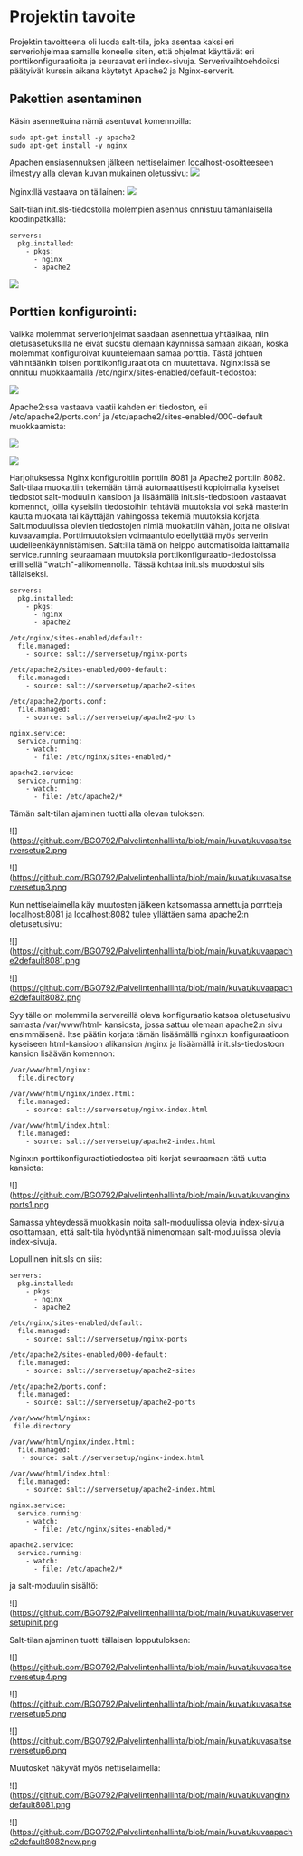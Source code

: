 # Projektin tavoite

Projektin tavoitteena oli luoda salt-tila, joka asentaa kaksi eri serveriohjelmaa samalle koneelle siten, 
että ohjelmat käyttävät eri porttikonfiguraatioita ja seuraavat eri index-sivuja.
Serverivaihtoehdoiksi päätyivät kurssin aikana käytetyt Apache2 ja Nginx-serverit.

## Pakettien asentaminen

Käsin asennettuina nämä asentuvat komennoilla:
 
	sudo apt-get install -y apache2
	sudo apt-get install -y nginx

Apachen ensiasennuksen jälkeen nettiselaimen localhost-osoitteeseen ilmestyy alla olevan kuvan mukainen oletussivu:
![](https://github.com/BGO792/Palvelintenhallinta/blob/main/kuvat/kuvaapachedefaultindex.png)

Nginx:llä vastaava on tällainen:
![](https://github.com/BGO792/Palvelintenhallinta/blob/main/kuvat/kuvanginxdefaultindex.png)

Salt-tilan init.sls-tiedostolla molempien asennus onnistuu tämänlaisella koodinpätkällä:



	servers:
	  pkg.installed:
	    - pkgs:
	      - nginx
	      - apache2

![](https://github.com/BGO792/Palvelintenhallinta/blob/main/kuvat/kuvasaltserversetup1.png)

## Porttien konfigurointi:

Vaikka molemmat serveriohjelmat saadaan asennettua yhtäaikaa, niin oletusasetuksilla ne eivät suostu olemaan käynnissä samaan aikaan, koska molemmat konfiguroivat
kuuntelemaan samaa porttia. Tästä johtuen vähintäänkin toisen porttikonfiguraatiota on muutettava. Nginx:issä se onnituu muokkaamalla /etc/nginx/sites-enabled/default-tiedostoa:

![](https://github.com/BGO792/Palvelintenhallinta/blob/main/kuvat/kuvanginxports.png)

Apache2:ssa vastaava vaatii kahden eri tiedoston, eli /etc/apache2/ports.conf ja /etc/apache2/sites-enabled/000-default muokkaamista:

![](https://github.com/BGO792/Palvelintenhallinta/blob/main/kuvat/kuvaapache2sites.png)

![](https://github.com/BGO792/Palvelintenhallinta/blob/main/kuvat/kuvaapache2ports.png)

Harjoituksessa Nginx konfiguroitiin porttiin 8081 ja Apache2 porttiin 8082. Salt-tilaa muokattiin tekemään tämä automaattisesti kopioimalla kyseiset tiedostot salt-moduulin kansioon
ja lisäämällä init.sls-tiedostoon vastaavat komennot, joilla kyseisiin tiedostoihin tehtäviä muutoksia voi sekä masterin kautta muokata tai käyttäjän vahingossa tekemiä muutoksia korjata.
Salt.moduulissa olevien tiedostojen nimiä muokattiin vähän, jotta ne olisivat kuvaavampia. Porttimuutoksien voimaantulo edellyttää myös serverin uudelleenkäynnistämisen. Salt:illa
tämä on helppo automatisoida laittamalla service.running seuraamaan muutoksia porttikonfiguraatio-tiedostoissa erillisellä "watch"-alikomennolla. Tässä kohtaa init.sls muodostui siis tällaiseksi.

	servers:
	  pkg.installed:
	    - pkgs:
	      - nginx
	      - apache2
	     
	/etc/nginx/sites-enabled/default:
	  file.managed:
	    - source: salt://serversetup/nginx-ports
	
	/etc/apache2/sites-enabled/000-default:
	  file.managed:
	    - source: salt://serversetup/apache2-sites
	
	/etc/apache2/ports.conf:
	  file.managed:
	    - source: salt://serversetup/apache2-ports
	
	nginx.service:
	  service.running:
	    - watch:
	      - file: /etc/nginx/sites-enabled/*
	
	apache2.service:
	  service.running:
	    - watch:
	      - file: /etc/apache2/*

Tämän salt-tilan ajaminen tuotti alla olevan tuloksen:

![](https://github.com/BGO792/Palvelintenhallinta/blob/main/kuvat/kuvasaltserversetup2.png

![](https://github.com/BGO792/Palvelintenhallinta/blob/main/kuvat/kuvasaltserversetup3.png

Kun nettiselaimella käy muutosten jälkeen katsomassa annettuja porrtteja localhost:8081 ja localhost:8082 tulee yllättäen sama apache2:n oletusetusivu:

![](https://github.com/BGO792/Palvelintenhallinta/blob/main/kuvat/kuvaapache2default8081.png

![](https://github.com/BGO792/Palvelintenhallinta/blob/main/kuvat/kuvaapache2default8082.png

Syy tälle on molemmilla servereillä oleva konfiguraatio katsoa oletusetusivu samasta /var/www/html- kansiosta, jossa sattuu olemaan apache2:n sivu ensimmäisenä.
Itse päätin korjata tämän lisäämällä nginx:n konfiguraatioon kyseiseen html-kansioon alikansion /nginx ja lisäämällä init.sls-tiedostoon kansion lisäävän komennon: 

	/var/www/html/nginx:
	  file.directory
	
	/var/www/html/nginx/index.html:
	  file.managed:
	    - source: salt://serversetup/nginx-index.html
	
	/var/www/html/index.html:
	  file.managed:
	    - source: salt://serversetup/apache2-index.html

Nginx:n porttikonfiguraatiotiedostoa piti korjat seuraamaan tätä uutta kansiota:

![](https://github.com/BGO792/Palvelintenhallinta/blob/main/kuvat/kuvanginxports1.png

Samassa yhteydessä muokkasin noita salt-moduulissa olevia index-sivuja osoittamaan, että salt-tila hyödyntää nimenomaan salt-moduulissa olevia index-sivuja.

Lopullinen init.sls on siis:

	servers:
	  pkg.installed:
	    - pkgs:
	      - nginx
	      - apache2
	
	/etc/nginx/sites-enabled/default:
	  file.managed:
	    - source: salt://serversetup/nginx-ports
	
	/etc/apache2/sites-enabled/000-default:
	  file.managed:
	    - source: salt://serversetup/apache2-sites
	
	/etc/apache2/ports.conf:
	  file.managed:
	    - source: salt://serversetup/apache2-ports
	
	/var/www/html/nginx:
	 file.directory
		
	/var/www/html/nginx/index.html:
	  file.managed:
	   - source: salt://serversetup/nginx-index.html
		
	/var/www/html/index.html:
	  file.managed:
	    - source: salt://serversetup/apache2-index.html
	
	nginx.service:
	  service.running:
	    - watch:
	      - file: /etc/nginx/sites-enabled/*
	
	apache2.service:
	  service.running:
	    - watch:
	      - file: /etc/apache2/*

ja salt-moduulin sisältö:

![](https://github.com/BGO792/Palvelintenhallinta/blob/main/kuvat/kuvaserversetupinit.png

Salt-tilan ajaminen tuotti tällaisen lopputuloksen:

![](https://github.com/BGO792/Palvelintenhallinta/blob/main/kuvat/kuvasaltserversetup4.png

![](https://github.com/BGO792/Palvelintenhallinta/blob/main/kuvat/kuvasaltserversetup5.png

![](https://github.com/BGO792/Palvelintenhallinta/blob/main/kuvat/kuvasaltserversetup6.png

Muutosket näkyvät myös nettiselaimella:

![](https://github.com/BGO792/Palvelintenhallinta/blob/main/kuvat/kuvanginxdefault8081.png

![](https://github.com/BGO792/Palvelintenhallinta/blob/main/kuvat/kuvaapache2default8082new.png


      
